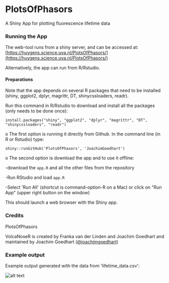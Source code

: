 # PlotsOfPhasors
A Shiny App for plotting fluorescence lifetime data

### Running the App

The web-tool runs from a shiny server, and can be accessed at: [https://huygens.science.uva.nl/PlotsOfPhasors/](https://huygens.science.uva.nl/PlotsOfPhasors/)

Alternatively, the app can run from R/Rstudio.

#### Preparations
Note that the app depends on several R packages that need to be installed (shiny, ggplot2, dplyr, magrittr, DT, shinycssloaders, readr). 

Run this command in R/Rstudio to download and install all the packages (only needs to be done once):
```
install.packages("shiny", "ggplot2", "dplyr", "magrittr", "DT", "shinycssloaders", "readr")
```
o The first option is running it directly from Github. In the command line (in R or Rstudio) type:
```
shiny::runGitHub('PlotsOfPhasors', 'JoachimGoedhart')
```
o The second option is download the app and to use it offline:

-download the `app.R` and all the other files from the repository

-Run RStudio and load `app.R`

-Select 'Run All' (shortcut is command-option-R on a Mac) or click on "Run App" (upper right button on the window)

This should launch a web browser with the Shiny app.


### Credits

PlotsOfPhasors 


VolcaNoseR is created by Franka van der Linden and Joachim Goedhart and maintained by Joachim Goedhart ([@joachimgoedhart](https://twitter.com/joachimgoedhart))

### Example output

Example output generated with the data from 'lifetime_data.csv':

![alt text](https://github.com/JoachimGoedhart/VolcaNoseR/blob/master/PlotsOfPhasors_1.png "Output")



